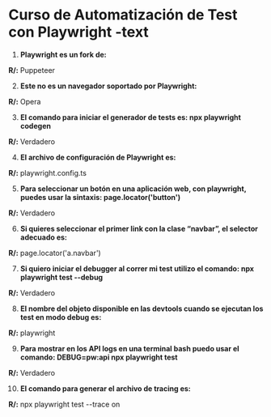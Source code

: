 # Curso de Automatización de Test con Playwright -text

1. **Playwright es un fork de:**

**R/:** Puppeteer

2. **Este no es un navegador soportado por Playwright:**

**R/:** Opera

3. **El comando para iniciar el generador de tests es: npx playwright codegen**

**R/:** Verdadero

4. **El archivo de configuración de Playwright es:**

**R/:** playwright.config.ts

5. **Para seleccionar un botón en una aplicación web, con playwright, puedes usar la sintaxis: page.locator('button')**

**R/:** Verdadero

6. **Si quieres seleccionar el primer link con la clase “navbar”, el selector adecuado es:**

**R/:** page.locator('a.navbar')

7. **Si quiero iniciar el debugger al correr mi test utilizo el comando: npx playwright test --debug**

**R/:** Verdadero

8. **El nombre del objeto disponible en las devtools cuando se ejecutan los test en modo debug es:**

**R/:** playwright

9. **Para mostrar en los API logs en una terminal bash puedo usar el comando: DEBUG=pw:api npx playwright test**

**R/:** Verdadero

10. **El comando para generar el archivo de tracing es:**

**R/:** npx playwright test --trace on

